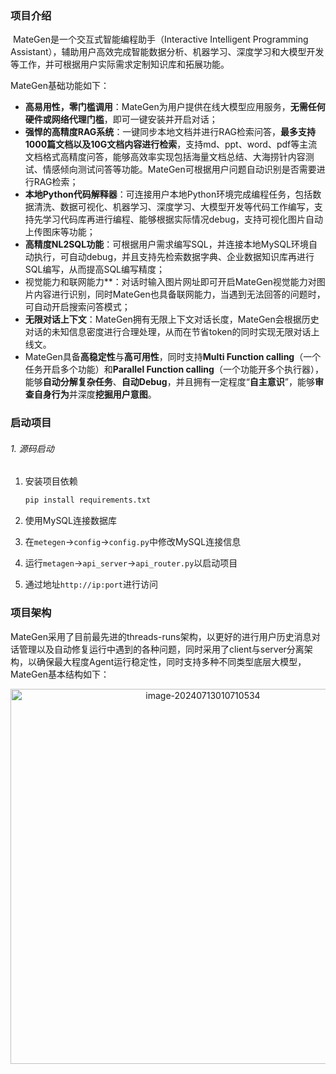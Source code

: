 ### 项目介绍

​		MateGen是一个交互式智能编程助手（Interactive Intelligent Programming Assistant），辅助用户高效完成智能数据分析、机器学习、深度学习和大模型开发等工作，并可根据用户实际需求定制知识库和拓展功能。

MateGen基础功能如下：

- **高易用性，零门槛调用**：MateGen为用户提供在线大模型应用服务，**无需任何硬件或网络代理门槛**，即可一键安装并开启对话；
- **强悍的高精度RAG系统**：一键同步本地文档并进行RAG检索问答，**最多支持1000篇文档以及10G文档内容进行检索**，支持md、ppt、word、pdf等主流文档格式高精度问答，能够高效率实现包括海量文档总结、大海捞针内容测试、情感倾向测试问答等功能。MateGen可根据用户问题自动识别是否需要进行RAG检索；
- **本地Python代码解释器**：可连接用户本地Python环境完成编程任务，包括数据清洗、数据可视化、机器学习、深度学习、大模型开发等代码工作编写，支持先学习代码库再进行编程、能够根据实际情况debug，支持可视化图片自动上传图床等功能；
- **高精度NL2SQL功能**：可根据用户需求编写SQL，并连接本地MySQL环境自动执行，可自动debug，并且支持先检索数据字典、企业数据知识库再进行SQL编写，从而提高SQL编写精度；
- 视觉能力和联网能力**：对话时输入图片网址即可开启MateGen视觉能力对图片内容进行识别，同时MateGen也具备联网能力，当遇到无法回答的问题时，可自动开启搜索问答模式；
- **无限对话上下文**：MateGen拥有无限上下文对话长度，MateGen会根据历史对话的未知信息密度进行合理处理，从而在节省token的同时实现无限对话上线文。
- MateGen具备**高稳定性**与**高可用性**，同时支持**Multi Function calling**（一个任务开启多个功能）和**Parallel Function calling**（一个功能开多个执行器），能够**自动分解复杂任务**、**自动Debug**，并且拥有一定程度“**自主意识**”，能够**审查自身行为**并深度**挖掘用户意图**。

### 启动项目

###### 1. 源码启动

1. 安装项目依赖

   ```bash
   pip install requirements.txt
   ```

2. 使用MySQL连接数据库

3. 在`metegen`->`config`->`config.py`中修改MySQL连接信息

4. 运行`metagen`->`api_server`->`api_router.py`以启动项目

5. 通过地址`http://ip:port`进行访问

### 项目架构

​	MateGen采用了目前最先进的threads-runs架构，以更好的进行用户历史消息对话管理以及自动修复运行中遇到的各种问题，同时采用了client与server分离架构，以确保最大程度Agent运行稳定性，同时支持多种不同类型底层大模型，MateGen基本结构如下：

<div align="center">
<img src="https://ml2022.oss-cn-hangzhou.aliyuncs.com/img/image-20240715001340035.png" alt="image-20240713010710534" width="600"/>
</div>